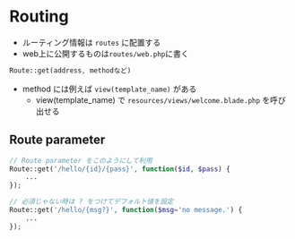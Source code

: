 # Routing

- ルーティング情報は `routes` に配置する
- web上に公開するものは`routes/web.php`に書く

```php
Route::get(address, methodなど)
```

- method には例えば `view(template_name)` がある
  - view(template\_name) で `resources/views/welcome.blade.php` を呼び出せる

## Route parameter

```php
// Route parameter をこのようにして利用
Route::get('/hello/{id}/{pass}', function($id, $pass) {
    ...
});

// 必須じゃない時は ? をつけてデフォルト値を設定
Route::get('/hello/{msg?}', function($msg='no message.') {
    ...
});
```
